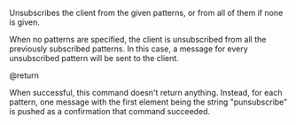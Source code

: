 Unsubscribes the client from the given patterns, or from all of them if none is
given.

When no patterns are specified, the client is unsubscribed from all the
previously subscribed patterns.
In this case, a message for every unsubscribed pattern will be sent to the
client.

@return

When successful, this command doesn't return anything.
Instead, for each pattern, one message with the first element being the string "punsubscribe" is pushed as a confirmation that command succeeded.

